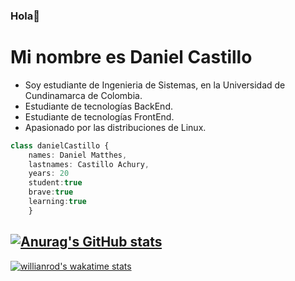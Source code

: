 ### Hola👋

# Mi nombre es Daniel Castillo




- Soy estudiante de Ingenieria de Sistemas, en la Universidad de Cundinamarca de Colombia.
 - Estudiante de tecnologías BackEnd.
 - Estudiante de tecnologías FrontEnd.
 - Apasionado por las distribuciones de Linux.
  			
```typescript
class danielCastillo {
    names: Daniel Matthes,
    lastnames: Castillo Achury,
    years: 20 
    student:true
    brave:true
    learning:true
    }
```



## [![Anurag's GitHub stats](https://github-readme-stats.vercel.app/api?username=Daniel-Cas)](https://github.com/anuraghazra/github-readme-stats)
 [![willianrod's wakatime stats](https://github-readme-stats.vercel.app/api/wakatime?username=willianrod)](https://github.com/anuraghazra/github-readme-stats)
